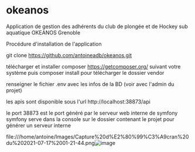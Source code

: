 # okeanos
Application de gestion des adhérents du club de plongée et de Hockey sub aquatique OKEANOS Grenoble

Procédure d'installation de l'application

git clone https://github.com/antoineadb/okeanos.git

télécharger et installer composer https://getcomposer.org/ suivant votre système
puis composer install pour télécharger le dossier vendor

renseigner le fichier .env avec les infos de la BD (voir avec l'admin du projet)

les apis sont disponible sous l'url
http://localhost:38873/api

le port 38873 est le port généré par le serveur web interne de symfony 
symfony serve dans la console sur le dossier contenant le projet pour générer un serveur interne

file:///home/antoine/Images/Capture%20d%E2%80%99%C3%A9cran%20du%202021-07-17%2001-21-44.png![image](https://user-images.githubusercontent.com/11349889/126017343-85bb3f84-3248-4bf4-af75-52c042e04ac9.png)

